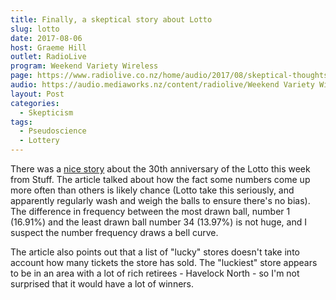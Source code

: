```yaml
---
title: Finally, a skeptical story about Lotto
slug: lotto
date: 2017-08-06
host: Graeme Hill
outlet: RadioLive
program: Weekend Variety Wireless
page: https://www.radiolive.co.nz/home/audio/2017/08/skeptical-thoughts-with-mark-honeychurch.html
audio: https://audio.mediaworks.nz/content/radiolive/Weekend Variety Wireless/August17/06_08_17_Skeptical.mp3
layout: Post
categories:
  - Skepticism
tags:
  - Pseudoscience
  - Lottery
---
```


There was a [nice story](http://www.stuff.co.nz/business/money/95354600/30-years-of-lotto-in-nz-your-chances-of-winning-the-big-one) about the 30th anniversary of the Lotto this week from Stuff. The article talked about how the fact some numbers come up more often than others is likely chance (Lotto take this seriously, and apparently regularly wash and weigh the balls to ensure there's no bias). The difference in frequency between the most drawn ball, number 1 (16.91%) and the least drawn ball number 34 (13.97%) is not huge, and I suspect the number frequency draws a bell curve.

<!-- more -->

The article also points out that a list of "lucky" stores doesn't take into account how many tickets the store has sold. The "luckiest" store appears to be in an area with a lot of rich retirees - Havelock North - so I'm not surprised that it would have a lot of winners.
